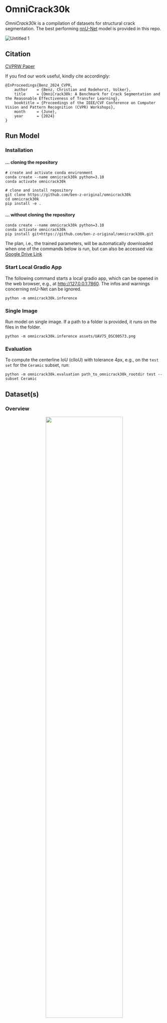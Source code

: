# OmniCrack30k
*OmniCrack30k* is a compilation of datasets for structural crack segmentation. The best performing [nnU-Net](https://github.com/MIC-DKFZ/nnUNet) model is provided in this repo.

![Untitled 1](https://github.com/user-attachments/assets/540dbe43-a19f-40de-8c10-326ea18dd183)


## Citation
[CVPRW Paper](https://openaccess.thecvf.com/content/CVPR2024W/VAND/papers/Benz_OmniCrack30k_A_Benchmark_for_Crack_Segmentation_and_the_Reasonable_Effectiveness_CVPRW_2024_paper.pdf)

If you find our work useful, kindly cite accordingly:
```
@InProceedings{Benz_2024_CVPR,
    author    = {Benz, Christian and Rodehorst, Volker},
    title     = {OmniCrack30k: A Benchmark for Crack Segmentation and the Reasonable Effectiveness of Transfer Learning},
    booktitle = {Proceedings of the IEEE/CVF Conference on Computer Vision and Pattern Recognition (CVPR) Workshops},
    month     = {June},
    year      = {2024}
}
```

## Run Model
### Installation
#### ... cloning the repository
```
# create and activate conda environment
conda create --name omnicrack30k python=3.10
conda activate omnicrack30k

# clone and install repository
git clone https://github.com/ben-z-original/omnicrack30k
cd omnicrack30k
pip install -e .
```

#### ... without cloning the repository
```
conda create --name omnicrack30k python=3.10
conda activate omnicrack30k
pip install git+https://github.com/ben-z-original/omnicrack30k.git
```

The plan, i.e., the trained parameters, will be automatically downloaded when one of the commands below is run, but can also be accessed via:
[Google Drive Link](https://drive.google.com/file/d/15S1dvjr7050kISlQ0JTiEPA1eeUDfoOl/view?usp=drive_link)

### Start Local Gradio App
The following command starts a local gradio app, which can be opened in the web browser, e.g., at http://127.0.0.1:7860. The infos and warnings concerning nnU-Net can be ignored.
```
python -m omnicrack30k.inference
```
### Single Image
Run model on single image. If a path to a folder is provided, it runs on the files in the folder.
```
python -m omnicrack30k.inference assets/UAV75_DSC00573.png
```
### Evaluation
To compute the centerline IoU (clIoU) with tolerance 4px, e.g., on the ```test set``` for the ```Ceramic``` subset, run:
```
python -m omnicrack30k.evaluation path_to_omnicrack30k_rootdir test --subset Ceramic
```

## Dataset(s)

### Overview
<div align="center">
	<img src="https://github.com/ben-z-original/omnicrack30k/assets/85626335/618579da-8f02-41c8-8a09-657bc18de859" width="70%">
</div>

<div align="center">
	<img src="https://github.com/ben-z-original/omnicrack30k/assets/85626335/7a09d4d1-8dc0-40b1-8a1c-74a6c0e7b9d9" width="60%">
</div>
![image]()

### Download
Due to license issues, the dataset cannot openly be shared. If you need access for research purposes to replicate our results, etc., kindly send a request mail from your university/education account to christian.benz@uni-weimar.de with the following content, which you thereby acknowledge:

```Subject: Access OmniCrack30k Dataset```

```
Kindly grant me access to the OmniCrack30k dataset.

I hereby confirm, that I comply with all licenses involved, especially the ones related to the data subsets.
I will use the dataset for non-commercial purposes only.

Kind regards,
[Full name, job role, institution, link to personal university/research website]
```

## References
Don't forget to give credit to the partly excellent work done by the following authors in terms of creation and provision of crack segmentation datasets:

####  AEL
```
@article{amhaz2015automatic,
	title={Automatic crack detection on 2d pavement images: An algorithm based on minimal path selection, accepted to ieee trans},
	author={Amhaz, R and Chambon, S and Idier, J and Baltazart, V},
	journal={Intell. Transp. Syst},
	year={2015}
}
```
#### BCL
[Harvard Dataverse](https://dataverse.harvard.edu/dataset.xhtml?persistentId=doi:10.7910/DVN/TUFAJT)
```
@article{ye2021structural,
	title={Structural crack detection from benchmark data sets using pruned fully convolutional networks},
	author={Ye, Xiao-Wei and Jin, T and Li, ZX and Ma, SY and Ding, Y and Ou, YH},
	journal={Journal of Structural Engineering},
	volume={147},
	number={11},
	pages={04721008},
	year={2021},
	publisher={American Society of Civil Engineers}
}
```
#### Ceramic
[Github](https://github.com/gerivansantos/ceramic-cracks-dataset.git)
```
@article{junior2021ceramic,
	title={Ceramic cracks segmentation with deep learning},
	author={Junior, Gerivan Santos and Ferreira, Janderson and Mill{\'a}n-Arias, Cristian and Daniel, Ramiro and Junior, Alberto Casado and Fernandes, Bruno JT},
	journal={Applied Sciences},
	volume={11},
	number={13},
	pages={6017},
	year={2021},
	publisher={MDPI}
}
```
#### CFD
[Github](https://github.com/cuilimeng/CrackForest-dataset)
```
@article{shi2016automatic,
	title={Automatic road crack detection using random structured forests},
	author={Shi, Yong and Cui, Limeng and Qi, Zhiquan and Meng, Fan and Chen, Zhensong},
	journal={IEEE Transactions on Intelligent Transportation Systems},
	volume={17},
	number={12},
	pages={3434--3445},
	year={2016},
	publisher={IEEE}
}
```
#### CRACK500
[Github](https://github.com/fyangneil/pavement-crack-detection)
```
@inproceedings{zhang2016road, 
	title={Road crack detection using deep convolutional neural network}, 
	author={Zhang, Lei and Yang, Fan and Zhang, Yimin Daniel and Zhu, Ying Julie}, 
	booktitle={Image Processing (ICIP), 2016 IEEE International Conference on}, 
	pages={3708--3712}, 
	year={2016}, 
	organization={IEEE} 
}
@article{yang2019feature,
	title={Feature pyramid and hierarchical boosting network for pavement crack detection},
	author={Yang, Fan and Zhang, Lei and Yu, Sijia and Prokhorov, Danil and Mei, Xue and Ling, Haibin},
	journal={IEEE Transactions on Intelligent Transportation Systems},
	volume={21},
	number={4},
	pages={1525--1535},
	year={2019},
	publisher={IEEE}
}
```
#### CrackLS315, CrackTree260, CRKWH100, and Stone331
[Github](https://github.com/qinnzou/DeepCrack)
```
@article{zou2018deepcrack,
	title={Deepcrack: Learning hierarchical convolutional features for crack detection},
	author={Zou, Qin and Zhang, Zheng and Li, Qingquan and Qi, Xianbiao and Wang, Qian and Wang, Song},
	journal={IEEE Transactions on Image Processing},
	volume={28},
	number={3},
	pages={1498--1512},
	year={2018},
	publisher={IEEE}
}
@article{zou2012cracktree,
	title={CrackTree: Automatic crack detection from pavement images},
	author={Zou, Qin and Cao, Yu and Li, Qingquan and Mao, Qingzhou and Wang, Song},
	journal={Pattern Recognition Letters},
	volume={33},
	number={3},
	pages={227--238},
	year={2012},
	publisher={Elsevier}
}
```
#### CrSpEE
[Github](https://github.com/OSUPCVLab/CrSpEE)
```
@article{bai2021detecting,
	title={Detecting cracks and spalling automatically in extreme events by end-to-end deep learning frameworks},
	author={Bai, Yongsheng and Sezen, Halil and Yilmaz, Alper},
	journal={ISPRS Annals of the Photogrammetry, Remote Sensing and Spatial Information Sciences},
	volume={2},
	pages={161--168},
	year={2021},
	publisher={Copernicus GmbH}
}
```
#### CSSC
[Github](https://github.com/CCNYRoboticsLab/concreteIn_inpection_VGGF)

Full resolution data (shared with the consent of the authors; mind the original repository available via the link above):<br>
[Crack Data (full res)](https://www.dropbox.com/s/sak67svf9fbvepi/partialCrackDataSet.rar?dl=0)<br>
[Spalling Data (full res)](https://www.dropbox.com/s/wenjq3hguli41bg/spallingDataset.rar?dl=0)

Import note from the authors: <br>
Please remember that this data set is research only (${{\color{red}\textsf{US law required, you take your own risk on this}}}\$), not for commercial use. 

```
@inproceedings{yang2017deep,
	title={Deep concrete inspection using unmanned aerial vehicle towards cssc database},
	author={Yang, Liang and Li, Bing and Li, Wei and Liu, Zhaoming and Yang, Guoyong and Xiao, Jizhong},
	booktitle={Proceedings of the IEEE/RSJ international conference on intelligent robots and systems},
	pages={24--28},
	year={2017}
}
```
#### DeepCrack
[Github](https://github.com/yhlleo/DeepCrack)
```
@article{liu2019deepcrack,
	title={DeepCrack: A deep hierarchical feature learning architecture for crack segmentation},
	author={Liu, Yahui and Yao, Jian and Lu, Xiaohu and Xie, Renping and Li, Li},
	journal={Neurocomputing},
	volume={338},
	pages={139--153},
	year={2019},
	publisher={Elsevier}
}

```
#### DIC
[Zenodo](https://zenodo.org/record/4307686)
```
@article{rezaie2020comparison,
	title={Comparison of crack segmentation using digital image correlation measurements and deep learning},
	author={Rezaie, Amir and Achanta, Radhakrishna and Godio, Michele and Beyer, Katrin},
	journal={Construction and Building Materials},
	volume={261},
	pages={120474},
	year={2020},
	publisher={Elsevier}
}
```
#### GAPS384
[TU Ilmenau](https://www.tu-ilmenau.de/universitaet/fakultaeten/fakultaet-informatik-und-automatisierung/profil/institute-und-fachgebiete/institut-fuer-technische-informatik-und-ingenieurinformatik/fachgebiet-neuroinformatik-und-kognitive-robotik/data-sets-code/german-asphalt-pavement-distress-dataset-gaps)
[Github](https://github.com/fyangneil/pavement-crack-detection)
```
@inproceedings{eisenbach2017get,
	title={How to get pavement distress detection ready for deep learning? A systematic approach},
	author={Eisenbach, Markus and Stricker, Ronny and Seichter, Daniel and Amende, Karl and Debes, Klaus and Sesselmann, Maximilian and Ebersbach, Dirk and Stoeckert, Ulrike and Gross, Horst-Michael},
	booktitle={2017 international joint conference on neural networks (IJCNN)},
	pages={2039--2047},
	year={2017},
	organization={IEEE}
}
@inproceedings{stricker2019improving,
	title={Improving visual road condition assessment by extensive experiments on the extended gaps dataset},
	author={Stricker, Ronny and Eisenbach, Markus and Sesselmann, Maximilian and Debes, Klaus and Gross, Horst-Michael},
	booktitle={2019 International Joint Conference on Neural Networks (IJCNN)},
	pages={1--8},
	year={2019},
	organization={IEEE}
}
@article{yang2019feature,
	title={Feature pyramid and hierarchical boosting network for pavement crack detection},
	author={Yang, Fan and Zhang, Lei and Yu, Sijia and Prokhorov, Danil and Mei, Xue and Ling, Haibin},
	journal={IEEE Transactions on Intelligent Transportation Systems},
	volume={21},
	number={4},
	pages={1525--1535},
	year={2019},
	publisher={IEEE}
}
```
#### Khanh11k
[Github](https://github.com/khanhha/crack_segmentation)

#### LCW
[Virginia Tech](https://data.lib.vt.edu/articles/dataset/Labeled_Cracks_in_the_Wild_LCW_Dataset/16624672)
```
@article{bianchi2022development,
	title={Development of Extendable Open-Source Structural Inspection Datasets},
	author={Bianchi, Eric and Hebdon, Matthew},
	journal={Journal of Computing in Civil Engineering},
	volume={36},
	number={6},
	pages={04022039},
	year={2022},
	publisher={American Society of Civil Engineers}
}
```
#### Masonry
[Github](https://github.com/dimitrisdais/crack_detection_CNN_masonry)
```
@article{dais2021automatic,
	title={Automatic crack classification and segmentation on masonry surfaces using convolutional neural networks and transfer learning},
	author={Dais, Dimitris and Bal, Ihsan Engin and Smyrou, Eleni and Sarhosis, Vasilis},
	journal={Automation in Construction},
	volume={125},
	pages={103606},
	year={2021},
	publisher={Elsevier}
}
```
#### S2DS
[Github](https://github.com/ben-z-original/s2ds)
```
@inproceedings{benz2022image,
	title={Image-Based Detection of Structural Defects Using Hierarchical Multi-scale Attention},
	author={Benz, Christian and Rodehorst, Volker},
	booktitle={DAGM German Conference on Pattern Recognition},
	pages={337--353},
	year={2022},
	organization={Springer}
}
```
#### TopoDS
[Github](https://zenodo.org/record/6651663) 
```
@article{pantoja2022topo,
	title={TOPO-Loss for continuity-preserving crack detection using deep learning},
	author={Pantoja-Rosero, Bryan G and Oner, D and Kozinski, Mateusz and Achanta, Radhakrishna and Fua, Pascal and P{\'e}rez-Cruz, Fernando and Beyer, K},
	journal={Construction and Building Materials},
	volume={344},
	pages={128264},
	year={2022},
	publisher={Elsevier}
}
```
#### UAV75
[Github](https://github.com/ben-z-original/uav75)
```
@inproceedings{benz2019crack,
	title={Crack segmentation on UAS-based imagery using transfer learning},
	author={Benz, Christian and Debus, Paul and Ha, Huy Khanh and Rodehorst, Volker},
	booktitle={2019 International Conference on Image and Vision Computing New Zealand (IVCNZ)},
	pages={1--6},
	year={2019},
	organization={IEEE}
}
```
